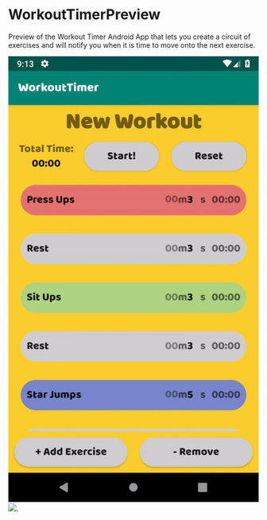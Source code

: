 # WorkoutTimerPreview
Preview of the Workout Timer
Android App that lets you create a circuit of exercises and will notify you when it is time to move onto the next exercise.


![](workoutTimerLoop.gif) <!-- .element height="50%" width="50%" -->
<img src="workoutTimerLoop" width="40%">.
